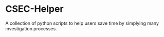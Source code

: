 # CSEC-Helper

A collection of python scripts to help users save time by simplying many investigation processes. 
